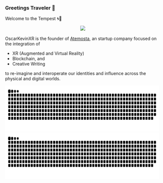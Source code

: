 ### Greetings Traveler 👋
Welcome to the Tempest 🌀💫

<p align="center">
  <img src="img/aincrad.gif">
</p>

OscarKevinXR is the founder of [Atemosta](https://atemosta.com), an startup company focused on the integration of 
* XR (Augmented and Virtual Reality)
* Blockchain, and
* Creative Writing 

to re-imagine and interoperate our identities and influence across the physical and digital worlds. 

<img src="https://raw.githubusercontent.com/sawa-ko/sawa-ko/master/assets/github-snake.svg#gh-light-mode-only" width="500" height="150" />
<img src="https://raw.githubusercontent.com/sawa-ko/sawa-ko/master/assets/github-snake-dark.svg#gh-dark-mode-only" width="500" height="150" />

<!--
### IMPORANT UPDATE!!!
We have moved to GitLab! Follow our projects over at [https://gitlab.com/atemosta](https://gitlab.com/atemosta).
-->

<!--
**OscarKevinXR/OscarKevinXR** is a ✨ _special_ ✨ repository because its `README.md` (this file) appears on your GitHub profile.

Here are some ideas to get you started:

- 🔭 I’m currently working on ...
- 🌱 I’m currently learning ...
- 👯 I’m looking to collaborate on ...
- 🤔 I’m looking for help with ...
- 💬 Ask me about ...
- 📫 How to reach me: ...
- 😄 Pronouns: ...
- ⚡ Fun fact: ...
-->
